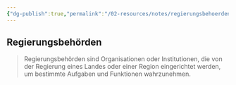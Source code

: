 ```yaml
---
{"dg-publish":true,"permalink":"/02-resources/notes/regierungsbehoerden/","tags":["bwl"],"noteIcon":"","updated":"2024-06-10T02:02:17.767+02:00"}
---
```


## Regierungsbehörden 


> Regierungsbehörden sind Organisationen oder Institutionen, die von der Regierung eines Landes oder einer Region eingerichtet werden, um bestimmte Aufgaben und Funktionen wahrzunehmen.